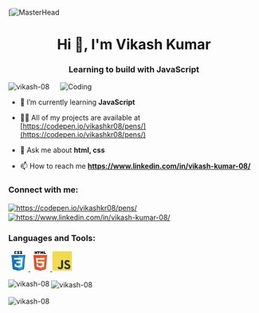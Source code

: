 [![MasterHead](https://t4.ftcdn.net/jpg/04/63/02/53/360_F_463025395_cbELweZtUMu0xg9Mb2sx3hNujIkXI12w.jpg)
<h1 align="center">Hi 👋, I'm Vikash Kumar</h1>
<h3 align="center">Learning to build with JavaScript</h3>
<img align="right" alt="Coding" width="400" src="https://codersboot.com/wp-content/uploads/2022/01/39998-web-development.gif">
<p align="left"> <img src="https://komarev.com/ghpvc/?username=vikash-08&label=Profile%20views&color=0e75b6&style=flat" alt="vikash-08" /> </p>

- 🌱 I’m currently learning **JavaScript**

- 👨‍💻 All of my projects are available at [https://codepen.io/vikashkr08/pens/](https://codepen.io/vikashkr08/pens/)

- 💬 Ask me about **html, css**

- 📫 How to reach me **https://www.linkedin.com/in/vikash-kumar-08/**

<h3 align="left">Connect with me:</h3>
<p align="left">
<a href="https://codepen.io/https://codepen.io/vikashkr08/pens/" target="blank"><img align="center" src="https://raw.githubusercontent.com/rahuldkjain/github-profile-readme-generator/master/src/images/icons/Social/codepen.svg" alt="https://codepen.io/vikashkr08/pens/" height="30" width="40" /></a>
<a href="https://linkedin.com/in/https://www.linkedin.com/in/vikash-kumar-08/" target="blank"><img align="center" src="https://raw.githubusercontent.com/rahuldkjain/github-profile-readme-generator/master/src/images/icons/Social/linked-in-alt.svg" alt="https://www.linkedin.com/in/vikash-kumar-08/" height="30" width="40" /></a>
</p>

<h3 align="left">Languages and Tools:</h3>
<p align="left"> <a href="https://www.w3schools.com/css/" target="_blank" rel="noreferrer"> <img src="https://raw.githubusercontent.com/devicons/devicon/master/icons/css3/css3-original-wordmark.svg" alt="css3" width="40" height="40"/> </a> <a href="https://www.w3.org/html/" target="_blank" rel="noreferrer"> <img src="https://raw.githubusercontent.com/devicons/devicon/master/icons/html5/html5-original-wordmark.svg" alt="html5" width="40" height="40"/> </a> <a href="https://developer.mozilla.org/en-US/docs/Web/JavaScript" target="_blank" rel="noreferrer"> <img src="https://raw.githubusercontent.com/devicons/devicon/master/icons/javascript/javascript-original.svg" alt="javascript" width="40" height="40"/> </a> </p>

<p><img align="left" src="https://github-readme-stats.vercel.app/api/top-langs?username=vikash-08&show_icons=true&locale=en&layout=compact" alt="vikash-08" /></p>

<p>&nbsp;<img align="center" src="https://github-readme-stats.vercel.app/api?username=vikash-08&show_icons=true&locale=en" alt="vikash-08" /></p>

<p><img align="center" src="https://github-readme-streak-stats.herokuapp.com/?user=vikash-08&" alt="vikash-08" /></p>
